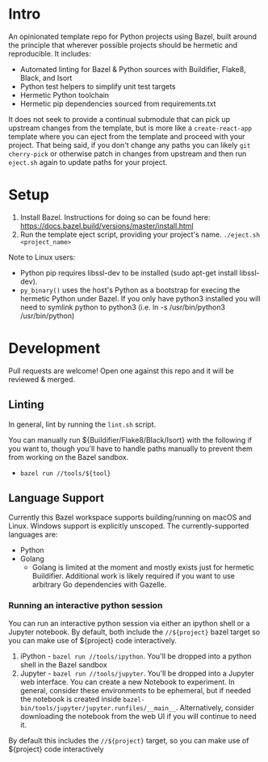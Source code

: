 # Intro
An opinionated template repo for Python projects using Bazel, built around the principle that
wherever possible projects should be hermetic and reproducible. It includes:

- Automated linting for Bazel & Python sources with Buildifier, Flake8, Black, and Isort
- Python test helpers to simplify unit test targets
- Hermetic Python toolchain
- Hermetic pip dependencies sourced from requirements.txt

It does not seek to provide a continual submodule that can pick up upstream changes from the
template, but is more like a `create-react-app` template where you can eject from the template
and proceed with your project. That being said, if you don't change any paths you can likely
`git cherry-pick` or otherwise patch in changes from upstream and then run `eject.sh` again
to update paths for your project.

# Setup

1. Install Bazel. Instructions for doing so can be found here:
   https://docs.bazel.build/versions/master/install.html
2. Run the template eject script, providing your project's name. `./eject.sh <project_name>`

Note to Linux users:
* Python pip requires libssl-dev to be installed (sudo apt-get install libssl-dev).
* `py_binary()` uses the host's Python as a bootstrap for execing the hermetic Python under Bazel.
   If you only have python3 installed you will need to symlink python to python3
   (i.e. ln -s /usr/bin/python3 /usr/bin/python)

# Development

Pull requests are welcome! Open one against this repo and it will be reviewed & merged.

## Linting

In general, lint by running the `lint.sh` script.

You can manually run ${Buildifier/Flake8/Black/Isort} with the following if you want to, though
you'll have to handle paths manually to prevent them from working on the Bazel sandbox.

- `bazel run //tools/${tool}`

## Language Support

Currently this Bazel workspace supports building/running on macOS and Linux. Windows support is
explicitly unscoped. The currently-supported languages are:

- Python
- Golang
  - Golang is limited at the moment and mostly exists just for hermetic Buildifier. Additional work
    is likely required if you want to use arbitrary Go dependencies with Gazelle.

### Running an interactive python session
You can run an interactive python session via either an ipython shell or a Jupyter notebook. By
default, both include the `//${project}` bazel target so you can make use of ${project} code
interactively.

1. iPython - `bazel run //tools/ipython`. You'll be dropped into a python shell in the Bazel sandbox
2. Jupyter - `bazel run //tools/jupyter`. You'll be dropped into a Jupyter web interface. You can
   create a new Notebook to experiment. In general, consider these environments to be ephemeral, but
   if needed the notebook is created inside `bazel-bin/tools/jupyter/jupyter.runfiles/__main__`.
   Alternatively, consider downloading the notebook from the web UI if you will continue to need it.

By default this includes the `//${project}` target, so you can make use of ${project} code interactively
